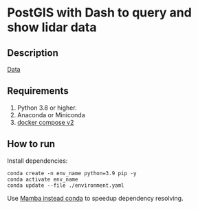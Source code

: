 # PostGIS with Dash to query and show lidar data

## Description

[Data](https://skfb.ly/6QUwN)

## Requirements

1. Python 3.8 or higher.
2. Anaconda or Miniconda
3. [docker compose v2](https://github.com/docker/compose)

## How to run

Install dependencies:
```
conda create -n env_name python=3.9 pip -y
conda activate env_name
conda update --file ./environment.yaml
```

Use [Mamba instead conda](https://github.com/mamba-org/mamba) to speedup dependency resolving.
